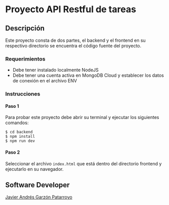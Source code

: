 # Proyecto API Restful de tareas

## Descripción
Este proyecto consta de dos partes, el backend y el frontend en su respectivo 
directorio se encuentra el código fuente del proyecto.

### Requerimientos
* Debe tener instalado localmente NodeJS
* Debe tener una cuenta activa en MongoDB Cloud y establecer los datos de conexión en el archivo ENV

### Instrucciones
#### Paso 1
Para probar este proyecto debe abrir su terminal y ejecutar los siguientes comandos:
```
$ cd backend
$ npm install
$ npm run dev
```
#### Paso 2
Seleccionar el archivo ```index.html``` que está dentro del directorio frontend y ejecutarlo en su navegador.

## Software Developer
[Javier Andrés Garzón Patarroyo](https://javierandresgp.com)
